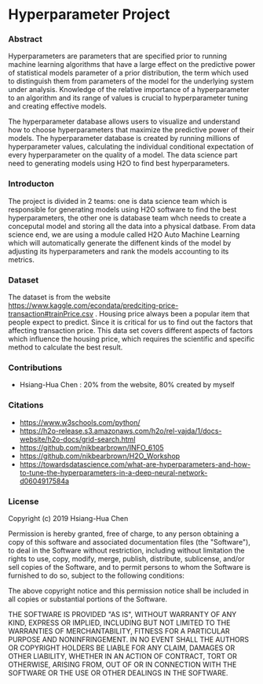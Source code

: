 # Hyperparameter Project

### Abstract

Hyperparameters are parameters that are specified prior to running machine learning algorithms that have a large effect on the predictive power of statistical models parameter of a prior distribution, the term which used to distinguish them from parameters of the model for the underlying system under analysis. Knowledge of the relative importance of a hyperparameter to an algorithm and its range of values is crucial to hyperparameter tuning and creating effective models.

The hyperparameter database allows users to visualize and understand how to choose hyperparameters that maximize the predictive power of their models. The hyperparameter database is created by running millions of hyperparameter values, calculating the individual conditional expectation of every hyperparameter on the quality of a model. The data science part need to generating models using H2O to find best hyperparameters.

### Introducton

The project is divided in 2 teams: one is data science team which is responsible for generating models using H2O software to find the best hyperparameters, the other one is database team whch needs to create a conceputal model and storing all the data into a physical datbase. From data science end, we are using a module called H2O Auto Machine Learning which will automatically generate the diffenent kinds of the model by adjusting its hyperparameters and rank the models accounting to its metrics.

### Dataset
The dataset is from the website https://www.kaggle.com/econdata/predciting-price-transaction#trainPrice.csv . Housing price always been a popular item that people expect to predict. Since it is critical for us to find out the factors that affecting transaction price. This data set covers different aspects of factors which influence the housing price, which requires the scientific and specific method to calculate the best result. 

### Contributions 
- Hsiang-Hua Chen : 20% from the website, 80% created by myself

### Citations
-  https://www.w3schools.com/python/
-  https://h2o-release.s3.amazonaws.com/h2o/rel-vajda/1/docs-website/h2o-docs/grid-search.html
-  https://github.com/nikbearbrown/INFO_6105
-  https://github.com/nikbearbrown/H2O_Workshop 
-  https://towardsdatascience.com/what-are-hyperparameters-and-how-to-tune-the-hyperparameters-in-a-deep-neural-network-d0604917584a

### License
Copyright (c) 2019 Hsiang-Hua Chen <br>

Permission is hereby granted, free of charge, to any person obtaining a copy of this software and associated documentation files (the "Software"), to deal in the Software without restriction, including without limitation the rights to use, copy, modify, merge, publish, distribute, sublicense, and/or sell copies of the Software, and to permit persons to whom the Software is furnished to do so, subject to the following conditions:<br>

The above copyright notice and this permission notice shall be included in all copies or substantial portions of the Software.<br>

THE SOFTWARE IS PROVIDED "AS IS", WITHOUT WARRANTY OF ANY KIND, EXPRESS OR IMPLIED, INCLUDING BUT NOT LIMITED TO THE WARRANTIES OF MERCHANTABILITY, FITNESS FOR A PARTICULAR PURPOSE AND NONINFRINGEMENT. IN NO EVENT SHALL THE AUTHORS OR COPYRIGHT HOLDERS BE LIABLE FOR ANY CLAIM, DAMAGES OR OTHER LIABILITY, WHETHER IN AN ACTION OF CONTRACT, TORT OR OTHERWISE, ARISING FROM, OUT OF OR IN CONNECTION WITH THE SOFTWARE OR THE USE OR OTHER DEALINGS IN THE SOFTWARE.


